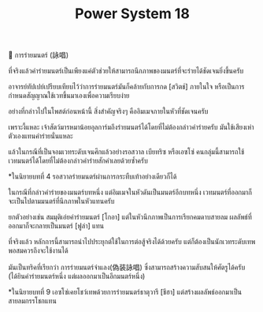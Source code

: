 ﻿---
title: "Power System 18"
description: "Advanced power system configuration 18"
---

📌 การร่ายมนตร์ (詠唱)

ที่จริงแล้วคำร่ายมนตร์เป็นเพียงแค่ตัวช่วยให้สามารถนึกภาพของมนตร์ที่จะร่ายได้ชัดเจนยิ่งขึ้นครับ

อาจารย์ทัปเปย์เปรียบเทียบไว้ว่าการร่ายมนตร์มันก็คล้ายกับการกด [สวิตช์] ภายในใจ หรือเป็นการกำหนดสัญญาณใช้เวทขึ้นมาเองเพื่อความเรียบง่าย

อย่างที่กล่าวไปในโพสต์ก่อนหน้านี้ สิ่งสำคัญจริงๆ คืออิมเมจภายในหัวที่ชัดเจนครับ

เพราะงี้แหละ เจ้าสัตว์มารหมาน้อยอุลการ์มถึงร่ายมนตร์ได้โดยที่ไม่ต้องกล่าวคำร่ายครับ มันใช้เสียงเห่าตัวเองแทนคำร่ายนั่นแหละ

แล้วในกรณีที่เป็นจอมเวทระดับเจนศึกแล้วอย่างรอสวาล เบียทริซ หรือเอซโซ่ คนกลุ่มนี้สามารถใช้เวทมนตร์ได้โดยที่ไม่ต้องกล่าวคำร่ายสักคำเลยด้วยซ้ำครับ

*ในนิยายบทที่ 4 รอสวาลร่ายมนตร์ผ่านการกระทืบเท้าอย่างเดียวก็ได้

ในกรณีที่กล่าวคำร่ายของมนตร์บทหนึ่ง แต่อิมเมจในหัวดันเป็นมนตร์อีกบทหนึ่ง เวทมนตร์ที่ออกมาก็จะเป็นไปตามมนตร์ที่นึกภาพในหัวแทนครับ

ยกตัวอย่างเช่น สมมุติเอ่ยคำร่ายมนตร์ [โกอา] แต่ในหัวนึกภาพเป็นการเรียกคมดาบสายลม ผลลัพธ์ที่ออกมาก็จะกลายเป็นมนตร์ [ฟูล่า] แทน

ที่จริงแล้ว หลักการนี้สามารถนำไปประยุกต์ใช้ในการต่อสู้จริงได้ด้วยครับ แต่ก็ต้องเป็นนักเวทระดับเทพพอสมควรถึงจะใช้งานได้

มันเป็นทริคที่เรียกว่า การร่ายมนตร์จำแลง(偽装詠唱) ซึ่งสามารถสร้างความสับสนให้ศัตรูได้ครับ (ได้ยินคำร่ายมนตร์หนึ่ง แต่ผลออกมาเป็นอีกมนตร์หนึ่ง)

*ในนิยายบทที่ 9 เอซโซ่เคยโชว์เทพด้วยการร่ายมนตร์ธาตุวารี [ชีฮา] แต่สร้างผลลัพธ์ออกมาเป็นสายลมกรรโชกแทน